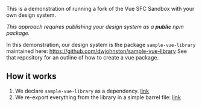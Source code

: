 This is a demonstration of running a fork of the Vue SFC Sandbox with your own design system.

_This approach requires publishing your design system as a **public** npm package._

In this demonstration, our design system is the package `sample-vue-library` maintained here: https://github.com/dwjohnston/sample-vue-library
See that repository for an outline of how to create a vue package.

## How it works

1. We declare `sample-vue-library` as a dependency. [link](https://github.com/dwjohnston/vue-repl/commit/63207902627bb97e504957c01f6e9d461804ae6e#diff-7ae45ad102eab3b6d7e7896acd08c427a9b25b346470d7bc6507b6481575d519R122-R123)
2. We re-export everything from the library in a simple barrel file: [link](https://github.com/dwjohnston/vue-repl/commit/63207902627bb97e504957c01f6e9d461804ae6e#diff-d0c67314b79fa81f28ccaed057229681b31c3cc913a00d96ebd010f2a71c9c4bR1)
